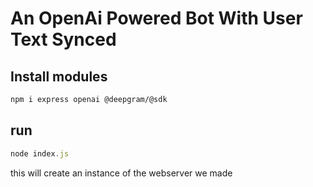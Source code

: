 # An OpenAi Powered Bot With User Text Synced

## Install modules 
```bash
npm i express openai @deepgram/@sdk
```

## run
```js
node index.js
``` 
this will create an instance of the webserver we made
